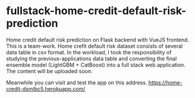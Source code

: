 # fullstack-home-credit-default-risk-prediction
Home credit default risk prediction on Flask backend with VueJS frontend. 
This is a team-work. Home crefit default risk dataset consists of several data table in csv format.
In the workload, I took the responsibility of studying the previous-applications data table and converting the final ensemble model (LightGBM + CatBoost) into a full stack web application.
The content will be uploaded soon.

Meanwhile you can visit and test the app on this address.
https://home-credit-dsmlbc5.herokuapp.com/
